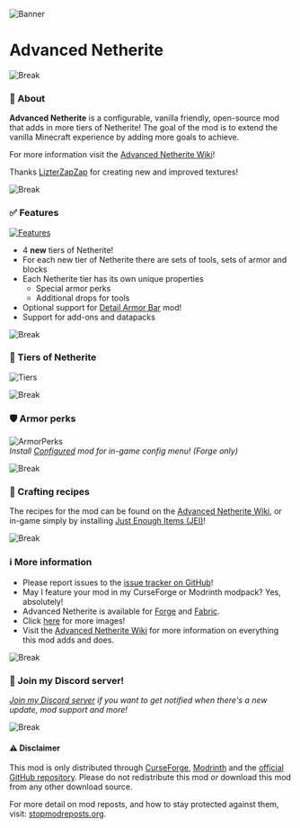 ![Banner](https://i.postimg.cc/4dzJ9yxX/Advanced-Netherite-Banner-V13.png)
# Advanced Netherite

![Break](https://i.postimg.cc/cCZY3QJ5/advancednetheritebreak-new.png)
### 📖 About
**Advanced Netherite** is a configurable, vanilla friendly, open-source mod that adds in more tiers of Netherite!
The goal of the mod is to extend the vanilla Minecraft experience by adding more goals to achieve.

For more information visit the [Advanced Netherite Wiki](https://github.com/Autovw/AdvancedNetherite/wiki)!

Thanks [LizterZapZap](https://twitter.com/LizterZapZap) for creating new and improved textures!

![Break](https://i.postimg.cc/cCZY3QJ5/advancednetheritebreak-new.png)
### ✅ Features

[![Features](https://i.postimg.cc/MTd6yX4W/Advanced-Netherite-Features-V11.png)](https://github.com/Autovw/AdvancedNetherite/wiki)

* 4 **new** tiers of Netherite!
* For each new tier of Netherite there are sets of tools, sets of armor and blocks
* Each Netherite tier has its own unique properties
  * Special armor perks
  * Additional drops for tools
* Optional support for [Detail Armor Bar](https://www.curseforge.com/minecraft/mc-mods/detail-armor-bar-forge) mod!
* Support for add-ons and datapacks

![Break](https://i.postimg.cc/cCZY3QJ5/advancednetheritebreak-new.png)
### 💎 Tiers of Netherite
![Tiers](https://i.postimg.cc/MT1VXszQ/Types-Of-Netherite-Banner-V2.png)

![Break](https://i.postimg.cc/cCZY3QJ5/advancednetheritebreak-new.png)
### 🛡️ Armor perks
![ArmorPerks](https://i.postimg.cc/Kjyw7MVw/1280x720-Advanced-Netherite-Armor-Perks-V11.png) \
*Install [Configured](https://www.curseforge.com/minecraft/mc-mods/configured) mod for in-game config menu! (Forge only)*

![Break](https://i.postimg.cc/cCZY3QJ5/advancednetheritebreak-new.png)
### 🔨 Crafting recipes
The recipes for the mod can be found on the [Advanced Netherite Wiki](https://github.com/Autovw/AdvancedNetherite/wiki/Crafting-Recipes), or in-game simply by installing [Just Enough Items (JEI)](https://www.curseforge.com/minecraft/mc-mods/jei)!

![Break](https://i.postimg.cc/cCZY3QJ5/advancednetheritebreak-new.png)
### ℹ More information
* Please report issues to the [issue tracker on GitHub](https://github.com/Autovw/AdvancedNetherite/issues)!
* May I feature your mod in my CurseForge or Modrinth modpack? Yes, absolutely!
* Advanced Netherite is available for [Forge](https://www.curseforge.com/minecraft/mc-mods/advanced-netherite) and [Fabric](https://www.curseforge.com/minecraft/mc-mods/advanced-netherite-fabric).
* Click [here](https://www.curseforge.com/minecraft/mc-mods/advanced-netherite/screenshots) for more images!
* Visit the [Advanced Netherite Wiki](https://github.com/Autovw/AdvancedNetherite/wiki) for more information on everything this mod adds and does.

![Break](https://i.postimg.cc/cCZY3QJ5/advancednetheritebreak-new.png)
### 💬 Join my Discord server!
_[Join my Discord server](https://discord.gg/KP3BBatuw5) if you want to get notified when there's a new update, mod support and more!_

![Break](https://i.postimg.cc/cCZY3QJ5/advancednetheritebreak-new.png)
#### ⚠️ Disclaimer
This mod is only distributed through [CurseForge](https://www.curseforge.com/minecraft/mc-mods/advanced-netherite), [Modrinth](https://modrinth.com/mod/advanced-netherite) and the [official GitHub repository](https://github.com/Autovw/AdvancedNetherite/releases).
Please do not redistribute this mod *or* download this mod from any other download source.

For more detail on mod reposts, and how to stay protected against them, visit: [stopmodreposts.org](https://stopmodreposts.org).
